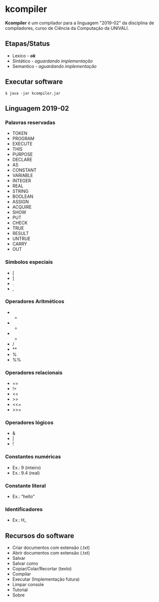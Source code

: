 # kcompiler
**Kcompiler** é um compilador para a linguagem "2019-02" da disciplina de compiladores, curso de Ciência da Computação da UNIVALI.

## Etapas/Status
- Lexico - ***ok***
- Sintático - *aguardando implementação*
- Semantico - *aguardando implementação*

## Executar software

  `$ java -jar kcompiler.jar`

## Linguagem 2019-02

### Palavras reservadas
- TOKEN
- PROGRAM
- EXECUTE
- THIS
- PURPOSE
- DECLARE
- AS
- CONSTANT
- VARIABLE
- INTEGER
- REAL
- STRING
- BOOLEAN
- ASSIGN
- ACQUIRE
- SHOW
- PUT
- CHECK
- TRUE
- RESULT
- UNTRUE
- CARRY
- OUT

### Símbolos especiais
- [
- ]
- .
- ,

### Operadores Aritméticos

- +
- -
- *
- /
- \**
- %
- %%

### Operadores relacionais
- ==
- !=
- <<
- \>>
- <<=
- \>>=

### Operadores lógicos
- &
- |
- !

### Constantes numéricas
- Ex.: 9 (inteiro)
- Ex.: 9.4 (real)

### Constante literal
- Ex.: “hello”

### Identificadores
- Ex.: H_


## Recursos do software
- Criar documentos com extensão (.txt)
- Abrir documentos com extensão (.txt)
- Salvar
- Salvar como
- Copiar/Colar/Recortar (texto)
- Compilar
- Executar (Implementação futura)
- Limpar console
- Tutorial
- Sobre


